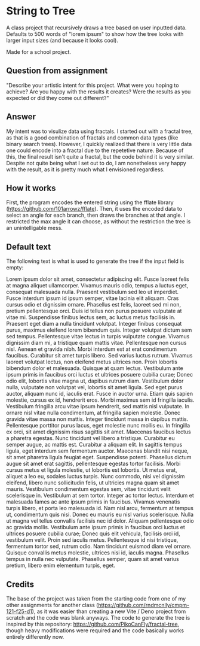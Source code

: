 # String to Tree

A class project that recursively draws a tree based on user inputted data. Defaults to 500 words of "lorem ipsum" to show how the tree looks with larger input sizes (and because it looks cool).

Made for a school project.

## Question from assignment

"Describe your artistic intent for this project. What were you hoping to achieve? Are you happy with the results it creates? Were the results as you expected or did they come out different?"

## Answer

My intent was to visulize data using fractals. I started out with a fractal tree, as that is a good combination of fractals and common data types (like binary search trees). However, I quickly realized that there is very little data one could encode into a fractal due to the repetetive nature. Because of this, the final result isn't quite a fractal, but the code behind it is very similar. Despite not quite being what I set out to do, I am nonetheless very happy with the result, as it is pretty much what I envisioned regardless.

## How it works

First, the program encodes the entered string using the fflate library (<https://github.com/101arrowz/fflate>). Then, it uses the encoded data to select an angle for each branch, then draws the branches at that angle. I restricted the max angle it can choose, as without the restriction the tree is an unintelligable mess.

## Default text

The following text is what is used to generate the tree if the input field is empty:

Lorem ipsum dolor sit amet, consectetur adipiscing elit. Fusce laoreet felis at magna aliquet ullamcorper. Vivamus mauris odio, tempus a luctus eget, consequat malesuada nulla. Praesent vestibulum sed leo ut imperdiet. Fusce interdum ipsum id ipsum semper, vitae lacinia elit aliquam. Cras cursus odio et dignissim ornare. Phasellus est felis, laoreet sed mi non, pretium pellentesque orci. Duis id tellus non purus posuere vulputate at vitae mi. Suspendisse finibus lectus sem, ac luctus metus facilisis in. Praesent eget diam a nulla tincidunt volutpat. Integer finibus consequat purus, maximus eleifend lorem bibendum quis. Integer volutpat dictum sem sed tempus. Pellentesque vitae lectus in turpis vulputate congue. Vivamus dignissim diam mi, a tristique quam mattis vitae. Pellentesque non cursus nisl. Aenean et gravida nibh. Morbi interdum est at erat condimentum faucibus. Curabitur sit amet turpis libero. Sed varius luctus rutrum. Vivamus laoreet volutpat lectus, non eleifend metus ultrices non. Proin lobortis bibendum dolor et malesuada. Quisque at quam lectus. Vestibulum ante ipsum primis in faucibus orci luctus et ultrices posuere cubilia curae; Donec odio elit, lobortis vitae magna ut, dapibus rutrum diam. Vestibulum dolor nulla, vulputate non volutpat vel, lobortis sit amet ligula. Sed eget purus auctor, aliquam nunc id, iaculis erat. Fusce in auctor urna. Etiam quis sapien molestie, cursus ex id, hendrerit eros. Morbi maximus sem id fringilla iaculis. Vestibulum fringilla arcu vitae ipsum hendrerit, sed mattis nisl vulputate. In ornare nisl vitae nulla condimentum, at fringilla sapien molestie. Donec gravida vitae massa non mattis. Integer tincidunt massa in dapibus mattis. Pellentesque porttitor purus lacus, eget molestie nunc mollis eu. In fringilla ex orci, sit amet dignissim risus sagittis sit amet. Maecenas faucibus lectus a pharetra egestas. Nunc tincidunt vel libero a tristique. Curabitur eu semper augue, ac mattis est. Curabitur a aliquam elit. In sagittis tempus ligula, eget interdum sem fermentum auctor. Maecenas blandit nisi neque, sit amet pharetra ligula feugiat eget. Suspendisse potenti. Phasellus dictum augue sit amet erat sagittis, pellentesque egestas tortor facilisis. Morbi cursus metus et ligula molestie, ut lobortis est lobortis. Ut metus erat, aliquet a leo eu, sodales luctus turpis. Nunc commodo, nisi vel dignissim eleifend, libero nunc sollicitudin felis, ut ultricies magna quam sit amet mauris. Vestibulum condimentum egestas sem, vitae tincidunt velit scelerisque in. Vestibulum at sem tortor. Integer ac tortor lectus. Interdum et malesuada fames ac ante ipsum primis in faucibus. Vivamus venenatis turpis libero, et porta leo malesuada id. Nam nisl arcu, fermentum at tempus ut, condimentum quis nisi. Donec eu mauris eu nisl varius scelerisque. Nulla ut magna vel tellus convallis facilisis nec id dolor. Aliquam pellentesque odio ac gravida mollis. Vestibulum ante ipsum primis in faucibus orci luctus et ultrices posuere cubilia curae; Donec quis elit vehicula, facilisis orci id, vestibulum velit. Proin sed iaculis metus. Pellentesque id nisi tristique, fermentum tortor sed, rutrum odio. Nam tincidunt euismod diam vel ornare. Quisque convallis metus molestie, ultrices nisi id, iaculis magna. Phasellus tempus in nulla nec vulputate. Phasellus semper, quam sit amet varius pretium, libero enim elementum turpis, eget.

## Credits

The base of the project was taken from the starting code from one of my other assignments for another class (<https://github.com/rndmcnlly/cmpm-121-f25-d1>), as it was easier than creating a new Vite / Deno project from scratch and the code was blank anyways. The code to generate the tree is inspired by this repository: <https://github.com/PikoCanFly/fractal-tree>, though heavy modifications were required and the code basically works entirely differently now.
